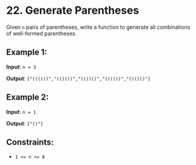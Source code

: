 # 22. Generate Parentheses

Given `n` pairs of parentheses, write a function to generate all combinations of well-formed parentheses.

## Example 1:

**Input**: `n = 3`

**Output**: `["((()))","(()())","(())()","()(())","()()()"]`

## Example 2:

**Input**: `n = 1`

**Output**: `["()"]`

## Constraints:

* `1 <= n <= 8`